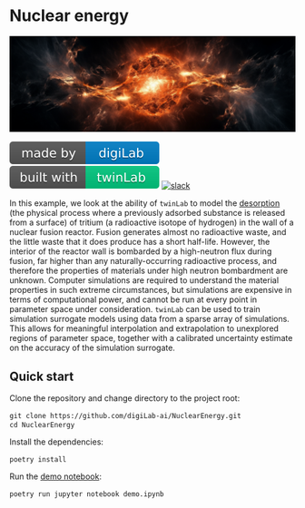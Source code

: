 # Nuclear energy

<p align="center">
    <!-- <img src="./resources/images/logo.svg" width="200" height="200" /> -->
    <img src="./resources/images/logo_midjourney.png"/>
</p>

![digiLab](./resources/images/digiLab_badge.svg)
![twinLab](./resources/images/twinLab_badge.svg)
[![slack](https://img.shields.io/badge/slack-@digilabglobal-purple.svg?logo=slack)](https://digilabglobal.slack.com)

In this example, we look at the ability of `twinLab` to model the [desorption](https://en.wikipedia.org/wiki/Desorption) (the physical process where a previously adsorbed substance is released from a surface) of tritium (a radioactive isotope of hydrogen) in the wall of a nuclear fusion reactor. Fusion generates almost no radioactive waste, and the little waste that it does produce has a short half-life. However, the interior of the reactor wall is bombarded by a high-neutron flux during fusion, far higher than any naturally-occurring radioactive process, and therefore the properties of materials under high neutron bombardment are unknown. Computer simulations are required to understand the material properties in such extreme circumstances, but simulations are expensive in terms of computational power, and cannot be run at every point in parameter space under consideration. `twinLab` can be used to train simulation surrogate models using data from a sparse array of simulations. This allows for meaningful interpolation and extrapolation to unexplored regions of parameter space, together with a calibrated uncertainty estimate on the accuracy of the simulation surrogate.

## Quick start

Clone the repository and change directory to the project root:
```shell
git clone https://github.com/digiLab-ai/NuclearEnergy.git
cd NuclearEnergy
```

Install the dependencies:
```shell
poetry install
```

Run the [demo notebook](./demo.ipynb):
```shell
poetry run jupyter notebook demo.ipynb
```